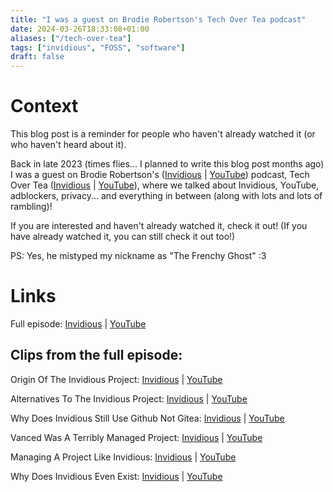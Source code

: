 ```yaml
---
title: "I was a guest on Brodie Robertson's Tech Over Tea podcast"
date: 2024-03-26T18:33:08+01:00
aliases: ["/tech-over-tea"]
tags: ["invidious", "FOSS", "software"]
draft: false
---
```


# Context

This blog post is a reminder for people who haven't already watched it (or who haven't heard about it).

Back in late 2023 (times flies... I planned to write this blog post months ago) I was a guest on Brodie Robertson's ([Invidious](https://redirect.invidious.io/channel/UCld68syR8Wi-GY_n4CaoJGA) | [YouTube](https://www.youtube.com/channel/UCld68syR8Wi-GY_n4CaoJGA)) podcast, Tech Over Tea ([Invidious](https://redirect.invidious.io/channel/UCBq5p-xOla8xhnrbhu8AIAg) | [YouTube](https://www.youtube.com/channel/UCBq5p-xOla8xhnrbhu8AIAg)), where we talked about Invidious, YouTube, adblockers, privacy... and everything in between (along with lots and lots of rambling)!

If you are interested and haven't already watched it, check it out! (If you have already watched it, you can still check it out too!)

PS: Yes, he mistyped my nickname as "The Frenchy Ghost" :3


# Links

Full episode: [Invidious](https://redirect.invidious.io/watch?v=pXTrwYtz3F8) | [YouTube](https://www.youtube.com/watch?v=pXTrwYtz3F8)


## Clips from the full episode:

Origin Of The Invidious Project: [Invidious](https://redirect.invidious.io/watch?v=TRhoa2pe0GQ) | [YouTube](https://www.youtube.com/watch?v=TRhoa2pe0GQ)

Alternatives To The Invidious Project: [Invidious](https://redirect.invidious.io/watch?v=u05-8pO0AwI) | [YouTube](https://www.youtube.com/watch?v=u05-8pO0AwI)

Why Does Invidious Still Use Github Not Gitea: [Invidious](https://redirect.invidious.io/watch?v=bGu-s8iz-0s) | [YouTube](https://www.youtube.com/watch?v=bGu-s8iz-0s)

Vanced Was A Terribly Managed Project: [Invidious](https://redirect.invidious.io/watch?v=kmvbhin5sIk) | [YouTube](https://www.youtube.com/watch?v=kmvbhin5sIk)

Managing A Project Like Invidious: [Invidious](https://redirect.invidious.io/watch?v=9ry3xXWdOcE) | [YouTube](https://www.youtube.com/watch?v=9ry3xXWdOcE)

Why Does Invidious Even Exist: [Invidious](https://redirect.invidious.io/watch?v=fjtz5-ZuLlM) | [YouTube](https://www.youtube.com/watch?v=fjtz5-ZuLlM)
